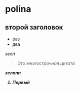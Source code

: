 # polina
## второй заголовок

* раз
* два

<em> хелп
 > Это многострочная цитата 

<strong> хелппп
1. Первый
